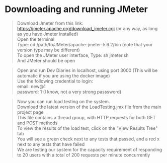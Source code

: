# Downloading and running JMeter

> Download Jmeter from this link: https://jmeter.apache.org/download_jmeter.cgi (or any way, as long as you have Jmeter installed)       
> Open the terminal       
> Type: cd /path/to/JMeter/apache-jmeter-5.6.2/bin (note that your version type may be different)             
> To open the JMeter user interface, Type: sh jmeter.sh      
> And JMeter should be open         

> Open and run Dev Diaries in localhost, using port 3000 (This will be automatic if you are using the docker image)         
> Use the following credential to login:        
> email: new@1       
> password: 1 (I know, not a very strong passsword)

> Now you can run load testing on the system.       
> Download the latest version of the LoadTesting.jmx file from the main project page       
> This file contains a thread group, with HTTP requests for both GET and POST methods                
> To view the results of the load test, click on the "View Results Tree" tab      
> You will see a green check next to any tests that passed, and a red x next to any tests that have failed       
> We are testing our system for the capacity requirement of responding to 20 users with a total of 200 requests per minute concurrently
      
